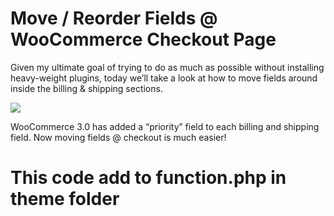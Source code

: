 # Move / Reorder Fields @ WooCommerce Checkout Page

Given my ultimate goal of trying to do as much as possible without installing heavy-weight plugins, today we’ll take a look at how to move fields around inside the billing & shipping sections.

<img src="https://businessbloomer.com/wp-content/uploads/2016/01/woocommerce-move-billing-shipping-fields-checkout-reorder.png">

WooCommerce 3.0 has added a “priority” field to each billing and shipping field. Now moving fields @ checkout is much easier!

# This code add to function.php in theme folder

